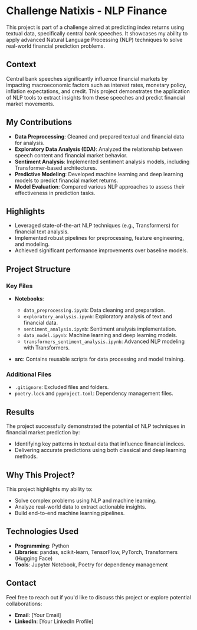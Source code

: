 # Challenge Natixis - NLP Finance

This project is part of a challenge aimed at predicting index returns using textual data, specifically central bank speeches. It showcases my ability to apply advanced Natural Language Processing (NLP) techniques to solve real-world financial prediction problems.

## Context

Central bank speeches significantly influence financial markets by impacting macroeconomic factors such as interest rates, monetary policy, inflation expectations, and credit. This project demonstrates the application of NLP tools to extract insights from these speeches and predict financial market movements.

## My Contributions

- **Data Preprocessing**: Cleaned and prepared textual and financial data for analysis.
- **Exploratory Data Analysis (EDA)**: Analyzed the relationship between speech content and financial market behavior.
- **Sentiment Analysis**: Implemented sentiment analysis models, including Transformer-based architectures.
- **Predictive Modeling**: Developed machine learning and deep learning models to predict financial market returns.
- **Model Evaluation**: Compared various NLP approaches to assess their effectiveness in prediction tasks.

## Highlights

- Leveraged state-of-the-art NLP techniques (e.g., Transformers) for financial text analysis.
- Implemented robust pipelines for preprocessing, feature engineering, and modeling.
- Achieved significant performance improvements over baseline models.

## Project Structure

### Key Files

- **Notebooks**: 
  - `data_preprocessing.ipynb`: Data cleaning and preparation.
  - `exploratory_analysis.ipynb`: Exploratory analysis of text and financial data.
  - `sentiment_analysis.ipynb`: Sentiment analysis implementation.
  - `data_model.ipynb`: Machine learning and deep learning models.
  - `transformers_sentiment_analysis.ipynb`: Advanced NLP modeling with Transformers.

- **src**: Contains reusable scripts for data processing and model training.

### Additional Files

- `.gitignore`: Excluded files and folders.
- `poetry.lock` and `pyproject.toml`: Dependency management files.

## Results

The project successfully demonstrated the potential of NLP techniques in financial market prediction by:
- Identifying key patterns in textual data that influence financial indices.
- Delivering accurate predictions using both classical and deep learning methods.

## Why This Project?

This project highlights my ability to:
- Solve complex problems using NLP and machine learning.
- Analyze real-world data to extract actionable insights.
- Build end-to-end machine learning pipelines.

## Technologies Used

- **Programming**: Python
- **Libraries**: pandas, scikit-learn, TensorFlow, PyTorch, Transformers (Hugging Face)
- **Tools**: Jupyter Notebook, Poetry for dependency management

## Contact

Feel free to reach out if you'd like to discuss this project or explore potential collaborations:

- **Email**: [Your Email]
- **LinkedIn**: [Your LinkedIn Profile]
